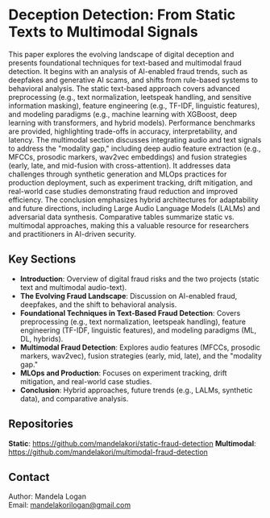 # Deception Detection: From Static Texts to Multimodal Signals

This paper explores the evolving landscape of digital deception and presents foundational techniques for text-based and multimodal fraud detection. It begins with an analysis of AI-enabled fraud trends, such as deepfakes and generative AI scams, and shifts from rule-based systems to behavioral analysis. The static text-based approach covers advanced preprocessing (e.g., text normalization, leetspeak handling, and sensitive information masking), feature engineering (e.g., TF-IDF, linguistic features), and modeling paradigms (e.g., machine learning with XGBoost, deep learning with transformers, and hybrid models). Performance benchmarks are provided, highlighting trade-offs in accuracy, interpretability, and latency.
The multimodal section discusses integrating audio and text signals to address the "modality gap," including deep audio feature extraction (e.g., MFCCs, prosodic markers, wav2vec embeddings) and fusion strategies (early, late, and mid-fusion with cross-attention). It addresses data challenges through synthetic generation and MLOps practices for production deployment, such as experiment tracking, drift mitigation, and real-world case studies demonstrating fraud reduction and improved efficiency.
The conclusion emphasizes hybrid architectures for adaptability and future directions, including Large Audio Language Models (LALMs) and adversarial data synthesis. Comparative tables summarize static vs. multimodal approaches, making this a valuable resource for researchers and practitioners in AI-driven security.

## Key Sections

- **Introduction**: Overview of digital fraud risks and the two projects (static text and multimodal audio-text).
- **The Evolving Fraud Landscape**: Discussion on AI-enabled fraud, deepfakes, and the shift to behavioral analysis.
- **Foundational Techniques in Text-Based Fraud Detection**: Covers preprocessing (e.g., text normalization, leetspeak handling), feature engineering (TF-IDF, linguistic features), and modeling paradigms (ML, DL, hybrids).
- **Multimodal Fraud Detection**: Explores audio features (MFCCs, prosodic markers, wav2vec), fusion strategies (early, mid, late), and the "modality gap."
- **MLOps and Production**: Focuses on experiment tracking, drift mitigation, and real-world case studies.
- **Conclusion**: Hybrid approaches, future trends (e.g., LALMs, synthetic data), and comparative analysis.

## Repositories
**Static**: https://github.com/mandelakori/static-fraud-detection
**Multimodal**: https://github.com/mandelakori/multimodal-fraud-detection

## Contact

Author: Mandela Logan  
Email: mandelakorilogan@gmail.com
